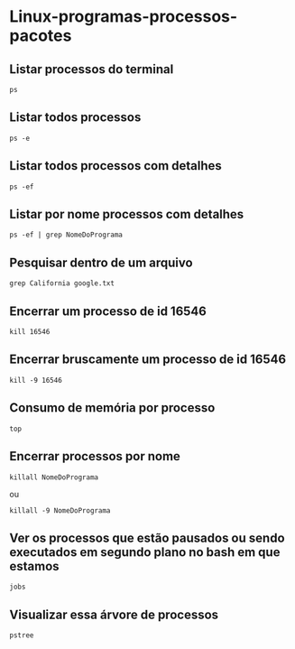 # Linux-programas-processos-pacotes

## Listar processos do terminal

````
ps
````

## Listar todos processos 

````
ps -e
````

## Listar todos processos com detalhes

````
ps -ef
````

## Listar por nome processos com detalhes

````
ps -ef | grep NomeDoPrograma
````

## Pesquisar dentro de um arquivo

````
grep California google.txt
````

## Encerrar um processo de id 16546

````
kill 16546
````

## Encerrar bruscamente um processo de id 16546

````
kill -9 16546
````

## Consumo de memória por processo

````
top
````

## Encerrar processos por nome 

````
killall NomeDoPrograma
````
ou
````
killall -9 NomeDoPrograma
````

## Ver os processos que estão pausados ou sendo executados em segundo plano no bash em que estamos

````
jobs
````

## Visualizar essa árvore de processos

````
pstree
````
